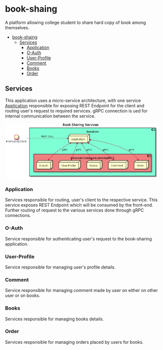 # book-shaing

A platform allowing college student to share hard copy of book among themselves.

- [book-shaing](#book-shaing)
  - [Services](#services)
    - [Application](#application)
    - [O-Auth](#o-auth)
    - [User-Profile](#user-profile)
    - [Comment](#comment)
    - [Books](#books)
    - [Order](#order)


## Services

This application uses a micro-service architecture, with one service [Application](#application) responsible for exposing REST Endpoint for the client and routing user's request to required services. gRPC connection is ued for internal communication between the service.

![services](docs/img/services.png)
### Application

Services responsible for routing, user's client to the respective service. This service exposes REST Endpoint which will be consumed by the front-end. Further routing of request to the various services done through gRPC connections.

### O-Auth

Service responsible for authenticating user's request to the book-sharing application.

### User-Profile

Service responsible for managing user's profile details.

### Comment

Service responsible for managing comment made by user on either on other user or on books.

### Books

Services responsible for managing books details.

### Order

Services responsible for managing orders placed by users for books.